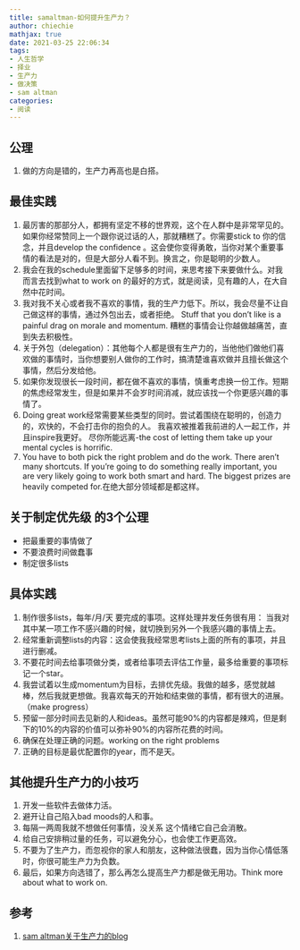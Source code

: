 ```yaml
---
title: samaltman-如何提升生产力？
author: chiechie
mathjax: true
date: 2021-03-25 22:06:34
tags:
- 人生哲学
- 择业
- 生产力
- 做决策
- sam altman
categories:
- 阅读
---
```



## 公理
1. 做的方向是错的，生产力再高也是白搭。


## 最佳实践
1. 最厉害的那部分人，都拥有坚定不移的世界观，这个在人群中是非常罕见的。如果你经常赞同上一个跟你说过话的人，那就糟糕了。你需要stick to 你的信念，并且develop the confidence 。这会使你变得勇敢，当你对某个重要事情的看法是对的，但是大部分人看不到。换言之，你是聪明的少数人。
2. 我会在我的schedule里面留下足够多的时间，来思考接下来要做什么。对我而言去找到what to work on 的最好的方式，就是阅读，见有趣的人，在大自然中花时间。
3. 我对我不关心或者我不喜欢的事情，我的生产力低下。所以，我会尽量不让自己做这样的事情，通过外包出去，或者拒绝。
 Stuff that you don’t like is a painful drag on morale and momentum. 糟糕的事情会让你越做越痛苦，直到失去积极性。
4. 关于外包（delegation）：其他每个人都是很有生产力的，当他他们做他们喜欢做的事情时，当你想要别人做你的工作时，搞清楚谁喜欢做并且擅长做这个事情，然后分发给他。
5. 如果你发现很长一段时间，都在做不喜欢的事情，慎重考虑换一份工作。短期的焦虑经常发生，但是如果并不会岁时间消减，就应该找一个你更感兴趣的事情了。
6. Doing great work经常需要某些类型的同时。尝试着围绕在聪明的，创造力的，欢快的，不会打击你的抱负的人。
我喜欢被推着我前进的人一起工作，并且inspire我更好。
   尽你所能远离-the cost of letting them take up your mental cycles is horrific. 
7. You have to both pick the right problem and do the work.  There aren’t many shortcuts.  If you’re going to do something really important, you are very likely going to work both smart and hard.  The biggest prizes are heavily competed for.在绝大部分领域都是都这样。
   

## 关于制定优先级 的3个公理

- 把最重要的事情做了
- 不要浪费时间做蠢事
- 制定很多lists

## 具体实践

1. 制作很多lists，每年/月/天 要完成的事项。这样处理并发任务很有用： 当我对其中某一项工作不感兴趣的时候，就切换到另外一个我感兴趣的事情上去。
2. 经常重新调整lists的内容：这会使我我经常思考lists上面的所有的事项，并且进行删减。
3. 不要花时间去给事项做分类，或者给事项去评估工作量，最多给重要的事项标记一个star。
4. 我尝试着以生成momentum为目标，去排优先级。我做的越多，感觉就越棒，然后我就更想做。我喜欢每天的开始和结束做的事情，都有很大的进展。（make progress）
5. 预留一部分时间去见新的人和ideas。虽然可能90%的内容都是辣鸡，但是剩下的10%的内容的价值可以弥补90%的内容所花费的时间。
6. 确保在处理正确的问题。working on the right problems
7. 正确的目标是最优配置你的year，而不是天。


## 其他提升生产力的小技巧
1. 开发一些软件去做体力活。
2. 避开让自己陷入bad moods的人和事。
3. 每隔一两周我就不想做任何事情，没关系 这个情绪它自己会消散。
4. 给自己安排稍过量的任务，可以避免分心，也会使工作更高效。
5. 不要为了生产力，而忽视你的家人和朋友，这种做法很蠢，因为当你心情低落时，你很可能生产力为负数。
6. 最后，如果方向选错了，那么再怎么提高生产力都是做无用功。Think more about what to work on.


## 参考

1. [sam altman关于生产力的blog](https://blog.samaltman.com/productivity)